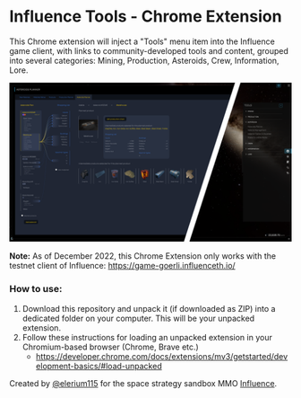 # Influence Tools - Chrome Extension

This Chrome extension will inject a "Tools" menu item into the Influence game client, with links to community-developed tools and content, grouped into several categories: Mining, Production, Asteroids, Crew, Information, Lore.

<a href="./README.png" target="_blank"><img src="./README.png" width="640"></a>

**Note:** As of December 2022, this Chrome Extension only works with the testnet client of Influence:
https://game-goerli.influenceth.io/

### How to use:
1. Download this repository and unpack it (if downloaded as ZIP) into a dedicated folder on your computer. This will be your unpacked extension.
2. Follow these instructions for loading an unpacked extension in your Chromium-based browser (Chrome, Brave etc.)
    - https://developer.chrome.com/docs/extensions/mv3/getstarted/development-basics/#load-unpacked

Created by [@elerium115](https://twitter.com/elerium115) for the space strategy sandbox MMO [Influence](https://www.influenceth.io/).
